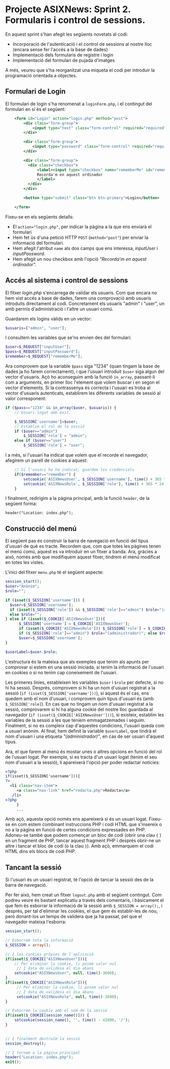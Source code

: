 # Projecte ASIXNews: Sprint 2. Formularis i control de sessions.

En aquest sprint s'han afegit les següents novetats al codi:

* Incorporació de l'autenticació i el control de sessions al nostre lloc (encara sense fer l'accés a la base de dades)
* Implementació dels formularis de registre i login
* Implementació del formulari de pujada d'imatges

A més, veureu que s'ha reorganitzat una miqueta el codi per introduir la programació orientada a objectes.

## Formulari de Login

El formulari de login s'ha renomenat a `loginForm.php`, i el contingut del formulari en sí és el següent:

```xml
    <form id="Login" action="login.php" method="post">
        <div class="form-group">
            <input type="text" class="form-control" required="required" name="inputUser" placeholder="Usuari">
        </div>

        <div class="form-group">
            <input type="password" class="form-control" required="required" name="inputPassword" placeholder="Contrasenya">
        </div>

        <div class="form-group">
          <div class="checkbox">
              <label><input type="checkbox" name="rememberMe" id="rememberMe" value="remember">
              Recorda'm en aquest ordinador
              </label>
          </div>
        </div>

        <button type="submit" class="btn btn-primary">Login</button>

    </form>
```

Fixeu-se en els següents detalls:

* El `action="login.php"`, per indicar la pàgina a la que ens enviarà el formulari
* Hem fet ús d'una petició HTTP `POST` (`method="post"`) per enviar la informació del formulari.
* Hem afegit l'atribut `name` als dos camps que ens interessa, *inputUser* i *inputPassword*.
* Hem afegit un nou checkbox amb l'opció *"Recorda'm en aquest ordinador".*

## Accés al sistema i control de sessions

El fitxer *login.php* s'encarrega de validar els usuaris. Com que encara no hem vist accés a base de dades, farem una comprovació amb usuaris introduits directament al codi. Concretament els usuaris "admin" i "user", un amb permís d'administració i l'altre un usuari comú.

Guardarem els logins vàlids en un vector:

```php
$usuaris=["admin", "user"];
```

I consultem les variables que se'ns envien des del formulari:

```php
$user=$_REQUEST["inputUser"];
$pass=$_REQUEST["inputPassword"];
$remember=$_REQUEST["rememberMe"];
```
Ara comprovem que la variable `$pass` siga "1234" (quan tingam la base de dades ja ho farem correctament), i que l'usuari introduit `$user` siga algun del vector d'usuaris. Açò ho aconseguim amb la funció `in_array`, passant-li com a arguments, en primer lloc l'element que volem buscar i en segon el vector d'elements. Si la contrassenya és correcta i l'usuari es troba al vector d'usuaris autenticats, establirem les diferents variables de sessió al valor corresponent:

```php
if ($pass=="1234" && in_array($user, $usuaris)) {
    // Usuari logat amb èxit.

    $_SESSION['username']=$user;
    // Establim el rol de la sessió
    if ($user=="admin")
        $_SESSION['role'] = "admin";
    else if ($user=="user")
        $_SESSION['role'] = "user";
```

I a més, si l'usuari ha indicat que volem que el recorde el navegador, afegirem un parell de cookies a aquest:

```php
    // Si l'usuari ho ha indicat, guardem les credencials
    if($remember=="remember") {
        setcookie('ASIXNewsUser', $_SESSION['username'], time() + 365 * 24 * 60 * 60); 
        setcookie('ASIXNewsRole', $_SESSION['role'], time() + 365 * 24 * 60 * 60); 
    }
```

I finalment, redirigim a la pàgina principal, amb la funció `header`, de la següent forma:

    header("Location: index.php");
    
## Construcció del menú

El següent pas és construir la barra de navegació en funció del tipus d'usuari de què es tracte. Recordem que, com que totes les pàgines tenen el menú comú, aquest es va introduir en un fitxer a banda. Ara, gràcies a això, només amb que modifiquem aquest fitxer, tindrem el menú modificat en totes les vistes.

L'inici del fitxer `menu.php` té el següent aspecte:

```php
session_start();
$user="Anònim";
$role="";

if (isset($_SESSION['username'])) {
  $user=$_SESSION['username'];
  if (isset($_SESSION['role']) && $_SESSION['role']=="admin") $role="(administrador)";
  else $role="";
} else if (isset($_COOKIE['ASIXNewsUser'])){
      $_SESSION['username'] = $_COOKIE['ASIXNewsUser'];
      if (isset($_COOKIE['ASIXNewsRole'])) $_SESSION['role'] = $_COOKIE['ASIXNewsRole'];
      if ($_SESSION['role']=="admin") $role="(administrador)"; else $role="";
      $user=$_SESSION['username'];
}

$userLabel=$user.$role;
```

L'estructura és la mateixa que als exemples que tenim als apunts per comprovar si estem en una sessió iniciada, si tenim la informació de l'usuari en cookies o si no tenim cap coneixement de l'usuari.

Les primeres línies, estableixen les variables `$user` i `$role` per defecte, si no hi ha sessió. Després, comprovem si hi ha un nom d'usuari registrat a la sessió (`if (isset($_SESSION['username']))`), si aquest és el cas, ens quedem amb el nom d'usuari, i comprovem quin tipus d'usuari és (amb `$_SESSION['role]`). En cas que no tingam un nom d'usuari registrat a la sessió, comprovarem si hi ha alguna cookie del nostre lloc guardada al navegador (`if (isset($_COOKIE['ASIXNewsUser']))`), si existeix, establim les variables de la sessió a les que teníem emmagatzemades i seguim. Finalment, si no es compleix cap d'aquestes condicions, l'usuari queda com a usuari anònim. Al final, hem definit la variable `$userLabel`, que tindrà el nom d'usuari i una etiqueta *"(administrador)"*, en cas de ser usuari d'aquest tipus.

Ara, el que farem al menú és mostar unes o altres opcions en funció del rol de l'usuari logat. Per exemple, si es tracta d'un usuari logat (tenim el seu nom d'usuari a la sessió), li apareixerà l'opció per poder redactar notícies:

```xml
<?php
if(isset($_SESSION['username'])){
?>
  <li class="nav-item">
     <a class="nav-link" href="redacta.php">Redacta</a>
   /li>
<?php
     }
     ...
```
Amb açò, aquesta opció només ens apareixerà si és un usuari logat. Fixeu-se en com estem combinant instruccions PHP i codi HTML que s'insereix o no a la pàgina en funció de certes condicions expressades en PHP. Adoneu-se també que podem començar un bloc de codi (obrir una clau `{` ) en un fragment de PHP, tancar aquest fragment PHP i després obrir-ne un altre i tancar el bloc de codi (o la clau `}`). Amb açò, emmarquem el codi HTML dins els blocs de codi PHP.


## Tancant la sessió

Si l'usuari és un usuari registrat, té l'opció de tancar la sessió des de la barra de navegació.

Per fer això, hem creat un fitxer `logout.php` amb el següent contingut. Com podreu veure és bastant explicatiu a través dels comentaris, i bàsicament el que fem és esborrar la informació de la sessió amb `$_SESSION = array();`, i després, per tal d'eliminar les cookies, el que gem és establir-les de nou, però donant-los un temps de validera que ja ha passat, pel que el navegador mateixa l'esborra:

```php
session_start();

// Esborrem tota la informació
$_SESSION = array();

// I les cookies pròpies de l'aplicació
if(isset($_COOKIE["ASIXNewsUser"])){ 
    // Per eliminar la cookie, li posem valor nul
     // I data de validesa el dia abans
    setcookie("ASIXNewsUser", null, time()-3600);
}
if(isset($_COOKIE["ASIXNewsRole"])){
     // Per eliminar la cookie, li posem valor nul
     // I data de validesa el dia abans
     setcookie("ASIXNewsRole", null, time()-3600);     
}

// Esborrem la cookie amb el nom de la sessió 
if(isset($_COOKIE[session_name()])) {
    setcookie(session_name(), '', time() - 42000, '/');
} 
  

// I finalment destruïm la sessió
session_destroy();

// I tornem a la pàgina principal
header("Location: index.php");
exit();
```
